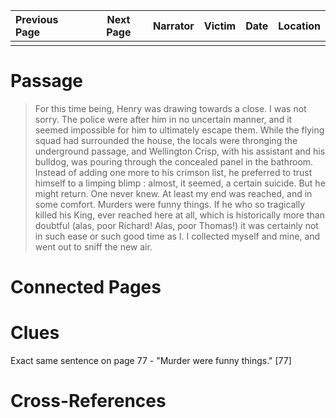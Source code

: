 | Previous Page | Next Page | Narrator | Victim | Date | Location |
|:--------------|:---------:|---------:|-------:|-----:|---------:|
|               |           |          |        |      |          |

# Passage
>For this time being, Henry was drawing towards a close. I was not sorry. The police were after him in no uncertain manner, and it seemed impossible for him to ultimately escape them. While the flying squad had surrounded the house, the locals were thronging the underground passage, and Wellington Crisp, with his assistant and his bulldog, was pouring through the concealed panel in the bathroom. Instead of adding one more to his crimson list, he preferred to trust himself to a limping blimp : almost, it seemed, a certain suicide. But he might return. One never knew. At least my end was reached, and in some comfort. Murders were funny things. If he who so tragically killed his King, ever reached here at all, which is historically more than doubtful (alas, poor Richard! Alas, poor Thomas!) it was certainly not in such ease or such good time as I. I collected myself and mine, and went out to sniff the new air.
# Connected Pages

# Clues
Exact same sentence on page 77 - "Murder were funny things." [77]

# Cross-References
